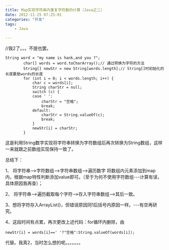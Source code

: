 ```yaml
---
title: Map实现字符串内重复字符数的计算（Java之二）
date: 2012-11-25 07:25:01
categories: "开发"
tags:
	- Java

---
```


//我2了。。。不提也罢。

``````````
String word = "my name is hank,and you ?";
		char[] words = word.toCharArray();// 通过转换为字符的方法
		String[] newStr = new String[words.length];// String[]时初始化的长度要是words的长度
		for (int i = 0; i < words.length; i++) {
			char c = words[i];
			String charStr = null;
			switch (c) {
			case ' ':
				charStr = "空格";
				break;
			default:
				charStr = String.valueOf(c);
				break;
			}
			newStr[i] = charStr;
		}
``````````


这是利用String数字实现将字符串转换为字符数组后再次转换为String数组，这样一来就跟之前数组实现保持一致了。

总结下：

1、 将字符串-->字符数组-->字符串数组-->遍历数字 将数组内元素添加到map内，根据map特性判断添加value即可。（至于为何不使用字符数组---计算有误，具体原因我再查）；

2、 将字符串-->遍历截取每个字符-->存入字符串数组-->其后一致。

3、想将字符存入ArrayList()，但错误原因同1后括号内原因一样。---有空再研究。

4、这段时间有点累，再次更改上述代码：for循环内删除，由

``````````
newStr[i] = words[i]==' '?"空格":String.valueOf(words[i]);
``````````

代替。我真2，当时怎么想的呢。。。。。。。